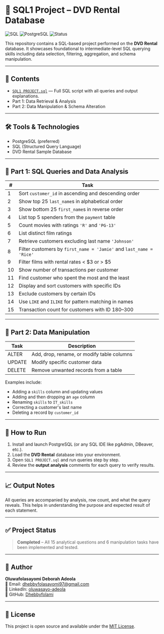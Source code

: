 # 🎯 SQL1 Project – DVD Rental Database

![SQL](https://img.shields.io/badge/SQL-Data--Analysis-blue)
![PostgreSQL](https://img.shields.io/badge/PostgreSQL-Used-informational)
![Status](https://img.shields.io/badge/Project-Completed-brightgreen)

This repository contains a SQL-based project performed on the **DVD Rental** database. It showcases foundational to intermediate-level SQL querying skills including data selection, filtering, aggregation, and schema manipulation.

---

## 📂 Contents

- [`SQL1 PROJECT.sql`](./SQL1%20PROJECT.sql) — Full SQL script with all queries and output explanations.
- Part 1: Data Retrieval & Analysis
- Part 2: Data Manipulation & Schema Alteration

---

## 🛠 Tools & Technologies

- PostgreSQL (preferred)
- SQL (Structured Query Language)
- DVD Rental Sample Database

---

## 📌 Part 1: SQL Queries and Data Analysis

| # | Task |
|---|------|
| 1 | Sort `customer_id` in ascending and descending order |
| 2 | Show top 25 `last_name`s in alphabetical order |
| 3 | Show bottom 25 `first_name`s in reverse order |
| 4 | List top 5 spenders from the `payment` table |
| 5 | Count movies with ratings `'R'` and `'PG-13'` |
| 6 | List distinct film ratings |
| 7 | Retrieve customers excluding last name `'Johnson'` |
| 8 | Filter customers by `first_name = 'Jamie'` and `last_name = 'Rice'` |
| 9 | Filter films with rental rates < $3 or > $5 |
|10 | Show number of transactions per customer |
|11 | Find customer who spent the most and the least |
|12 | Display and sort customers with specific IDs |
|13 | Exclude customers by certain IDs |
|14 | Use `LIKE` and `ILIKE` for pattern matching in names |
|15 | Transaction count for customers with ID 180–300 |

---

## 🧪 Part 2: Data Manipulation

| Task | Description |
|------|-------------|
| ALTER | Add, drop, rename, or modify table columns |
| UPDATE | Modify specific customer data |
| DELETE | Remove unwanted records from a table |

Examples include:

- Adding a `skills` column and updating values
- Adding and then dropping an `age` column
- Renaming `skills` to `IT_skills`
- Correcting a customer's last name
- Deleting a record by `customer_id`

---

## 🧾 How to Run

1. Install and launch PostgreSQL (or any SQL IDE like pgAdmin, DBeaver, etc.).
2. Load the **DVD Rental** database into your environment.
3. Open `SQL1 PROJECT.sql` and run queries step by step.
4. Review the **output analysis** comments for each query to verify results.

---

## 📈 Output Notes

All queries are accompanied by analysis, row count, and what the query reveals. This helps in understanding the purpose and expected result of each statement.

---

## ✅ Project Status

> **Completed** – All 15 analytical questions and 6 manipulation tasks have been implemented and tested.

---

## 👤 Author

**Oluwafolasayomi Deborah Adeola**  
📧 Email: dhebbyfolasayomi97@gmail.com  
🔗 LinkedIn: [oluwasayo-adeola](https://www.linkedin.com/in/oluwasayo-adeola-a035472a2)  
🐙 GitHub: [Dhebbyfolami](https://github.com/Dhebbyfolami)

---

## 📄 License

This project is open source and available under the [MIT License](LICENSE).
